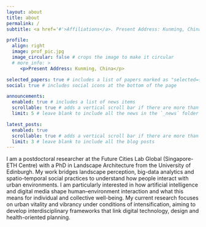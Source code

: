 ```yaml
---
layout: about
title: about
permalink: /
subtitle: <a href='#'>Affiliations</a>. Present Address: Kunming, China.

profile:
  align: right
  image: prof_pic.jpg
  image_circular: false # crops the image to make it circular
  # more_info: >
     <p>Present Address: Kunming, China</p>

selected_papers: true # includes a list of papers marked as "selected={true}"
social: true # includes social icons at the bottom of the page

announcements:
  enabled: true # includes a list of news items
  scrollable: true # adds a vertical scroll bar if there are more than 3 news items
  limit: 5 # leave blank to include all the news in the `_news` folder

latest_posts:
  enabled: true
  scrollable: true # adds a vertical scroll bar if there are more than 3 new posts items
  limit: 3 # leave blank to include all the blog posts
---
```


I am a postdoctoral researcher at the Future Cities Lab Global (Singapore-ETH Centre) with a PhD in Landscape Architecture from the University of Edinburgh. My work bridges landscape perception, big-data analytics and spatio-temporal social practices to understand how people interact with urban environments. I am particularly interested in how artificial intelligence and digital media shape human–environment interaction and what this means for individual and collective well-being. My current research focuses on urban vitality and vibrancy under conditions of intensification, aiming to develop interdisciplinary frameworks that link digital technology, design and health-oriented planning.
